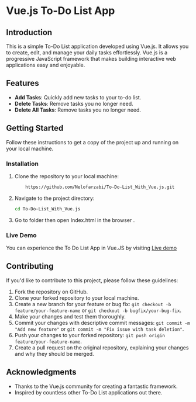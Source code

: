 # Vue.js To-Do List App

## Introduction

This is a simple To-Do List application developed using Vue.js. It allows you to create, edit, and manage your daily tasks effortlessly. Vue.js is a progressive JavaScript framework that makes building interactive web applications easy and enjoyable.


## Features

- **Add Tasks**: Quickly add new tasks to your to-do list.
- **Delete Tasks**: Remove tasks you no longer need.
- **Delete All Tasks**: Remove tasks you no longer need.

## Getting Started

Follow these instructions to get a copy of the project up and running on your local machine.


### Installation

1. Clone the repository to your local machine:
   
   ```bash
       https://github.com/Nelofarzabi/To-Do-List_With_Vue.js.git
   ```

2. Navigate to the project directory:

   ```bash
   cd To-Do-List_With_Vue.js
   ```

3. Go to folder then open Index.html in the browser .


### Live Demo
You can experience the To Do List App in Vue.JS by visiting [Live demo ](https://guileless-kelpie-b1437b.netlify.app/) 



## Contributing

If you'd like to contribute to this project, please follow these guidelines:

1. Fork the repository on GitHub.
2. Clone your forked repository to your local machine.
3. Create a new branch for your feature or bug fix: `git checkout -b feature/your-feature-name` or `git checkout -b bugfix/your-bug-fix`.
4. Make your changes and test them thoroughly.
5. Commit your changes with descriptive commit messages: `git commit -m "Add new feature"` or `git commit -m "Fix issue with task deletion"`.
6. Push your changes to your forked repository: `git push origin feature/your-feature-name`.
7. Create a pull request on the original repository, explaining your changes and why they should be merged.


## Acknowledgments

- Thanks to the Vue.js community for creating a fantastic framework.
- Inspired by countless other To-Do List applications out there.

